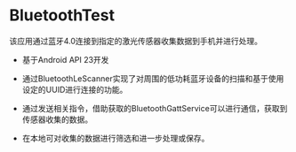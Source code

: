 # BluetoothTest

该应用通过蓝牙4.0连接到指定的激光传感器收集数据到手机并进行处理。

* 基于Android API 23开发

* 通过BluetoothLeScanner实现了对周围的低功耗蓝牙设备的扫描和基于使用设定的UUID进行连接的功能。

* 通过发送相关指令，借助获取的BluetoothGattService可以进行通信，获取到传感器收集的数据。

* 在本地可对收集的数据进行筛选和进一步处理或保存。
